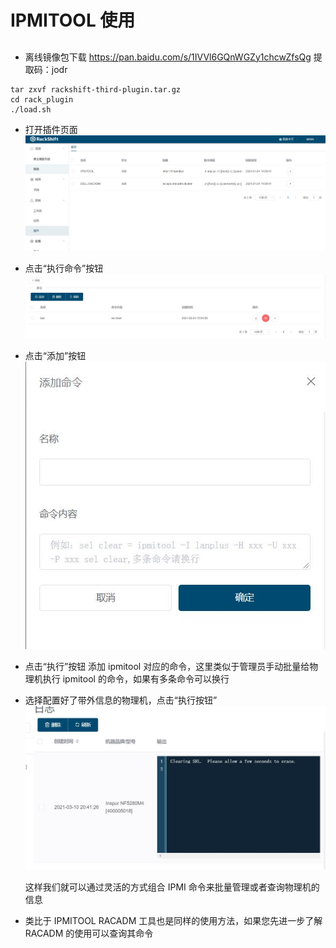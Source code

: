 # IPMITOOL 使用
## 
*   离线镜像包下载
    https://pan.baidu.com/s/1IVVl6GQnWGZy1chcwZfsQg 提取码：jodr
```
tar zxvf rackshift-third-plugin.tar.gz
cd rack_plugin
./load.sh
```
    
*   打开插件页面
   ![runnob](./static/wizard/plugin.jpg)
    
*  点击“执行命令”按钮
   ![runnob](./static/wizard/execute_amd.jpg)
   
*  点击“添加”按钮
   ![runnob](./static/wizard/add_cmd.jpg)
   
*  点击“执行”按钮
   添加 ipmitool 对应的命令，这里类似于管理员手动批量给物理机执行 ipmitool 的命令，如果有多条命令可以换行
   
*  选择配置好了带外信息的物理机，点击“执行按钮”
   ![runnob](./static/wizard/run_cmd_sel.jpg)
   
   这样我们就可以通过灵活的方式组合 IPMI 命令来批量管理或者查询物理机的信息
*  类比于 IPMITOOL RACADM 工具也是同样的使用方法，如果您先进一步了解 RACADM 的使用可以查询其命令    

